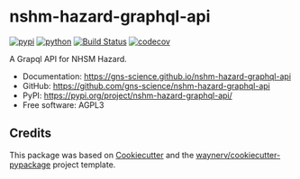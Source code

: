 # nshm-hazard-graphql-api

[![pypi](https://img.shields.io/pypi/v/nshm-hazard-graphql-api.svg)](https://pypi.org/project/nshm-hazard-graphql-api/)
[![python](https://img.shields.io/pypi/pyversions/nshm-hazard-graphql-api.svg)](https://pypi.org/project/nshm-hazard-graphql-api/)
[![Build Status](https://github.com/gns-science/nshm-hazard-graphql-api/actions/workflows/dev.yml/badge.svg)](https://github.com/gns-science/nshm-hazard-graphql-api/actions/workflows/dev.yml)
[![codecov](https://codecov.io/gh/gns-science/nshm-hazard-graphql-api/branch/main/graphs/badge.svg)](https://codecov.io/github/gns-science/nshm-hazard-graphql-api)


A Grapql API for NHSM Hazard.

* Documentation: <https://gns-science.github.io/nshm-hazard-graphql-api>
* GitHub: <https://github.com/gns-science/nshm-hazard-graphql-api>
* PyPI: <https://pypi.org/project/nshm-hazard-graphql-api/>
* Free software: AGPL3


## Credits

This package was based on [Cookiecutter](https://github.com/audreyr/cookiecutter) and the [waynerv/cookiecutter-pypackage](https://github.com/waynerv/cookiecutter-pypackage) project template.
